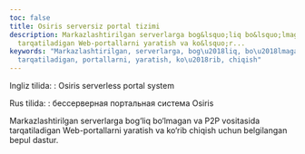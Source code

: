 ```yaml
---
toc: false
title: Osiris serversiz portal tizimi
description: Markazlashtirilgan serverlarga bog&lsquo;liq bo&lsquo;lmagan va P2P vositasida
  tarqatiladigan Web-portallarni yaratish va ko&lsquo;r...
keywords: "Markazlashtirilgan, serverlarga, bog\u2018liq, bo\u2018lmagan, vositasida,
  tarqatiladigan, portallarni, yaratish, ko\u2018rib, chiqish"
---
```


Ingliz tilida:
:   Osiris serverless portal  system

Rus tilida:
:   бессерверная портальная система Osiris

Markazlashtirilgan serverlarga bog‘liq bo‘lmagan va P2P vositasida tarqatiladigan Web-portallarni yaratish va ko‘rib chiqish uchun belgilangan bepul dastur.